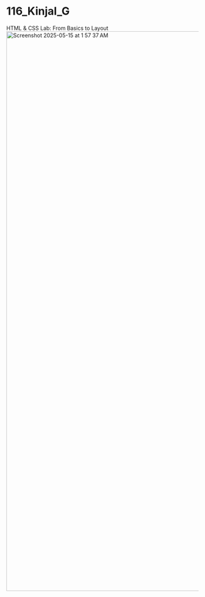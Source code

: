 # 116_Kinjal_G
HTML &amp; CSS Lab: From Basics to Layout
<img width="1470" alt="Screenshot 2025-05-15 at 1 57 37 AM" src="https://github.com/user-attachments/assets/d4c883d4-ef15-4d76-8479-adbfdd6d0e33" />

